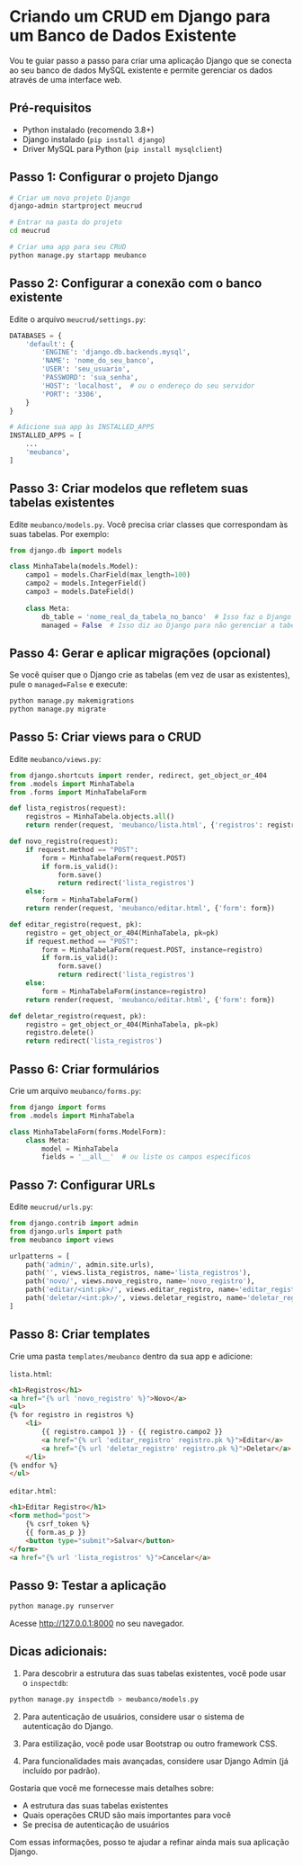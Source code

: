 # Criando um CRUD em Django para um Banco de Dados Existente

Vou te guiar passo a passo para criar uma aplicação Django que se conecta ao seu banco de dados MySQL existente e permite gerenciar os dados através de uma interface web.

## Pré-requisitos
- Python instalado (recomendo 3.8+)
- Django instalado (`pip install django`)
- Driver MySQL para Python (`pip install mysqlclient`)

## Passo 1: Configurar o projeto Django

```bash
# Criar um novo projeto Django
django-admin startproject meucrud

# Entrar na pasta do projeto
cd meucrud

# Criar uma app para seu CRUD
python manage.py startapp meubanco
```

## Passo 2: Configurar a conexão com o banco existente

Edite o arquivo `meucrud/settings.py`:

```python
DATABASES = {
    'default': {
        'ENGINE': 'django.db.backends.mysql',
        'NAME': 'nome_do_seu_banco',
        'USER': 'seu_usuario',
        'PASSWORD': 'sua_senha',
        'HOST': 'localhost',  # ou o endereço do seu servidor
        'PORT': '3306',
    }
}

# Adicione sua app às INSTALLED_APPS
INSTALLED_APPS = [
    ...
    'meubanco',
]
```

## Passo 3: Criar modelos que refletem suas tabelas existentes

Edite `meubanco/models.py`. Você precisa criar classes que correspondam às suas tabelas. Por exemplo:

```python
from django.db import models

class MinhaTabela(models.Model):
    campo1 = models.CharField(max_length=100)
    campo2 = models.IntegerField()
    campo3 = models.DateField()
    
    class Meta:
        db_table = 'nome_real_da_tabela_no_banco'  # Isso faz o Django usar a tabela existente
        managed = False  # Isso diz ao Django para não gerenciar a tabela (já existe)
```

## Passo 4: Gerar e aplicar migrações (opcional)

Se você quiser que o Django crie as tabelas (em vez de usar as existentes), pule o `managed=False` e execute:

```bash
python manage.py makemigrations
python manage.py migrate
```

## Passo 5: Criar views para o CRUD

Edite `meubanco/views.py`:

```python
from django.shortcuts import render, redirect, get_object_or_404
from .models import MinhaTabela
from .forms import MinhaTabelaForm

def lista_registros(request):
    registros = MinhaTabela.objects.all()
    return render(request, 'meubanco/lista.html', {'registros': registros})

def novo_registro(request):
    if request.method == "POST":
        form = MinhaTabelaForm(request.POST)
        if form.is_valid():
            form.save()
            return redirect('lista_registros')
    else:
        form = MinhaTabelaForm()
    return render(request, 'meubanco/editar.html', {'form': form})

def editar_registro(request, pk):
    registro = get_object_or_404(MinhaTabela, pk=pk)
    if request.method == "POST":
        form = MinhaTabelaForm(request.POST, instance=registro)
        if form.is_valid():
            form.save()
            return redirect('lista_registros')
    else:
        form = MinhaTabelaForm(instance=registro)
    return render(request, 'meubanco/editar.html', {'form': form})

def deletar_registro(request, pk):
    registro = get_object_or_404(MinhaTabela, pk=pk)
    registro.delete()
    return redirect('lista_registros')
```

## Passo 6: Criar formulários

Crie um arquivo `meubanco/forms.py`:

```python
from django import forms
from .models import MinhaTabela

class MinhaTabelaForm(forms.ModelForm):
    class Meta:
        model = MinhaTabela
        fields = '__all__'  # ou liste os campos específicos
```

## Passo 7: Configurar URLs

Edite `meucrud/urls.py`:

```python
from django.contrib import admin
from django.urls import path
from meubanco import views

urlpatterns = [
    path('admin/', admin.site.urls),
    path('', views.lista_registros, name='lista_registros'),
    path('novo/', views.novo_registro, name='novo_registro'),
    path('editar/<int:pk>/', views.editar_registro, name='editar_registro'),
    path('deletar/<int:pk>/', views.deletar_registro, name='deletar_registro'),
]
```

## Passo 8: Criar templates

Crie uma pasta `templates/meubanco` dentro da sua app e adicione:

`lista.html`:
```html
<h1>Registros</h1>
<a href="{% url 'novo_registro' %}">Novo</a>
<ul>
{% for registro in registros %}
    <li>
        {{ registro.campo1 }} - {{ registro.campo2 }}
        <a href="{% url 'editar_registro' registro.pk %}">Editar</a>
        <a href="{% url 'deletar_registro' registro.pk %}">Deletar</a>
    </li>
{% endfor %}
</ul>
```

`editar.html`:
```html
<h1>Editar Registro</h1>
<form method="post">
    {% csrf_token %}
    {{ form.as_p }}
    <button type="submit">Salvar</button>
</form>
<a href="{% url 'lista_registros' %}">Cancelar</a>
```

## Passo 9: Testar a aplicação

```bash
python manage.py runserver
```

Acesse http://127.0.0.1:8000 no seu navegador.

## Dicas adicionais:

1. Para descobrir a estrutura das suas tabelas existentes, você pode usar o `inspectdb`:
```bash
python manage.py inspectdb > meubanco/models.py
```

2. Para autenticação de usuários, considere usar o sistema de autenticação do Django.

3. Para estilização, você pode usar Bootstrap ou outro framework CSS.

4. Para funcionalidades mais avançadas, considere usar Django Admin (já incluído por padrão).

Gostaria que você me fornecesse mais detalhes sobre:
- A estrutura das suas tabelas existentes
- Quais operações CRUD são mais importantes para você
- Se precisa de autenticação de usuários

Com essas informações, posso te ajudar a refinar ainda mais sua aplicação Django.
